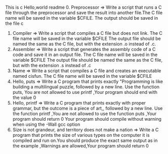 This is c Hello,world readme
0. Preprocessor => Write a script that runs a C file through the preprocessor and save the result into another file.The C file name will be saved in the variable $CFILE. The output should be saved in the file c
1. Compiler => Write a script that compiles a C file but does not link. The C file name will be saved in the variable $CFILE
The output file should be named the same as the C file, but with the extension .o instead of .c.
2. Assembler => Write a script that generates the assembly code of a C code and save it in an output file. The C file name will be saved in the variable $CFILE The output file should be named the same as the C file, but with the extension .s instead of .c
3. Name => Write a script that compiles a C file and creates an executable named cisfun. The C file name will be saved in the variable $CFILE
4. Hello, puts => Write a C program that prints exactly "Programming is like building a multilingual puzzle, followed by a new line. Use the function puts, You are not allowed to use printf ,Your program should end with the value 0
5. Hello, printf => Write a C program that prints exactly with proper grammar, but the outcome is a piece of art,, followed by a new line. Use the function printf ,You are not allowed to use the function puts ,Your program should return 0
Your program should compile without warning when using the -Wall gcc option
6. Size is not grandeur, and territory does not make a nation => Write a C program that prints the size of various types on the computer it is compiled and run on.You should produce the exact same output as in the example ,Warnings are allowed,Your program should return 0
